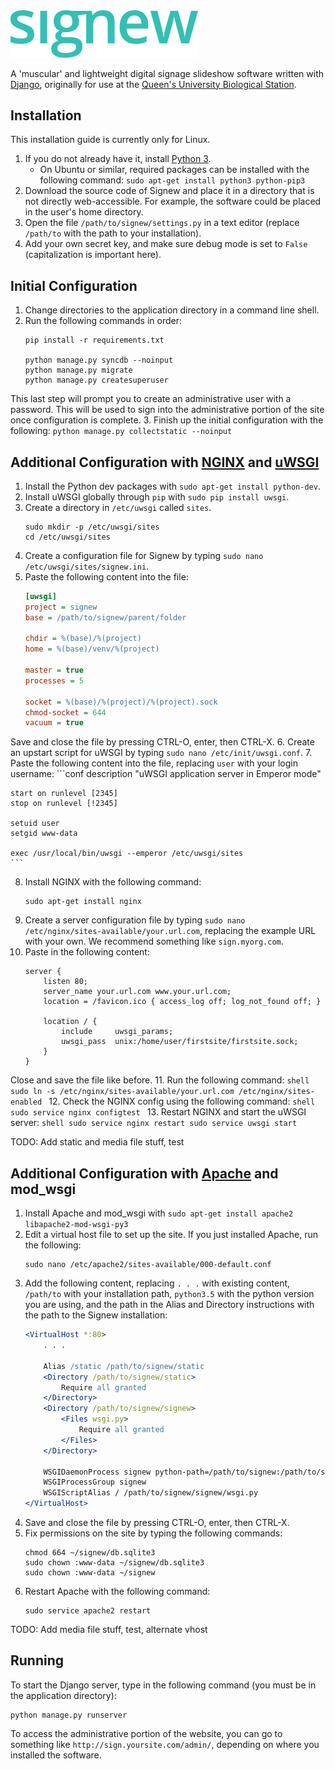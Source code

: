 <img src="/signew/display/static/signew-logo.png?raw=true" alt="signew" width="300">

A 'muscular' and lightweight digital signage slideshow software written with
[Django](https://www.djangoproject.com/), originally for use at the
[Queen's University Biological Station](https://qubs.ca).

## Installation

This installation guide is currently only for Linux.

1. If you do not already have it, install [Python 3](https://www.python.org/downloads/).
    * On Ubuntu or similar, required packages can be installed with the following command:
    `sudo apt-get install python3 python-pip3`
2. Download the source code of Signew and place it in a directory that is not directly web-accessible. For example,
the software could be placed in the user's home directory.
3. Open the file `/path/to/signew/settings.py` in a text editor (replace `/path/to` with the path to your installation).
4. Add your own secret key, and make sure debug mode is set to `False` (capitalization is important here).

## Initial Configuration

1. Change directories to the application directory in a command line shell.
2. Run the following commands in order:
    ```shell
    pip install -r requirements.txt

    python manage.py syncdb --noinput
    python manage.py migrate
    python manage.py createsuperuser
    ```
This last step will prompt you to create an administrative user with a password. This will be used to sign into the
administrative portion of the site once configuration is complete.
3. Finish up the initial configuration with the following:
    ```
    python manage.py collectstatic --noinput
    ```

## Additional Configuration with [NGINX](https://www.nginx.com/) and [uWSGI](http://uwsgi-docs.readthedocs.io/)

1. Install the Python dev packages with `sudo apt-get install python-dev`.
2. Install uWSGI globally through `pip` with `sudo pip install uwsgi`.
3. Create a directory in `/etc/uwsgi` called `sites`.
    ```shell
    sudo mkdir -p /etc/uwsgi/sites
    cd /etc/uwsgi/sites
    ```
4. Create a configuration file for Signew by typing `sudo nano /etc/uwsgi/sites/signew.ini`.
5. Paste the following content into the file:
    ```ini
    [uwsgi]
    project = signew
    base = /path/to/signew/parent/folder

    chdir = %(base)/%(project)
    home = %(base)/venv/%(project)

    master = true
    processes = 5

    socket = %(base)/%(project)/%(project).sock
    chmod-socket = 644
    vacuum = true
    ```
Save and close the file by pressing CTRL-O, enter, then CTRL-X.
6. Create an upstart script for uWSGI by typing `sudo nano /etc/init/uwsgi.conf`.
7. Paste the following content into the file, replacing `user` with your login username:
    ```conf
    description "uWSGI application server in Emperor mode"

    start on runlevel [2345]
    stop on runlevel [!2345]

    setuid user
    setgid www-data

    exec /usr/local/bin/uwsgi --emperor /etc/uwsgi/sites
    ```
8. Install NGINX with the following command:
    ```shell
    sudo apt-get install nginx
    ```
9. Create a server configuration file by typing `sudo nano /etc/nginx/sites-available/your.url.com`, replacing
the example URL with your own. We recommend something like `sign.myorg.com`.
10. Paste in the following content:
    ```nginx
    server {
        listen 80;
        server_name your.url.com www.your.url.com;
        location = /favicon.ico { access_log off; log_not_found off; }

        location / {
            include     uwsgi_params;
            uwsgi_pass  unix:/home/user/firstsite/firstsite.sock;
        }
    }
    ```
Close and save the file like before.
11. Run the following command:
    ```shell
    sudo ln -s /etc/nginx/sites-available/your.url.com /etc/nginx/sites-enabled
    ```
12. Check the NGINX config using the following command:
    ```shell
    sudo service nginx configtest
    ```
13. Restart NGINX and start the uWSGI server:
    ```shell
    sudo service nginx restart
    sudo service uwsgi start
    ```

TODO: Add static and media file stuff, test

## Additional Configuration with [Apache](https://httpd.apache.org/) and mod_wsgi

1. Install Apache and mod_wsgi with `sudo apt-get install apache2 libapache2-mod-wsgi-py3`
2. Edit a virtual host file to set up the site. If you just installed Apache, run the following:
    ```shell
    sudo nano /etc/apache2/sites-available/000-default.conf
    ```
3. Add the following content, replacing `. . .` with existing content, `/path/to` with your installation path,
`python3.5` with the python version you are using, and the path in the Alias and Directory instructions with the path
to the Signew installation:
    ```apache
    <VirtualHost *:80>
        . . .

        Alias /static /path/to/signew/static
        <Directory /path/to/signew/static>
            Require all granted
        </Directory>
        <Directory /path/to/signew/signew>
            <Files wsgi.py>
                Require all granted
            </Files>
        </Directory>

        WSGIDaemonProcess signew python-path=/path/to/signew:/path/to/signew/signewenv/lib/python3.5/site-packages
        WSGIProcessGroup signew
        WSGIScriptAlias / /path/to/signew/signew/wsgi.py
    </VirtualHost>
    ```
4. Save and close the file by pressing CTRL-O, enter, then CTRL-X.
5. Fix permissions on the site by typing the following commands:
    ```shell
    chmod 664 ~/signew/db.sqlite3
    sudo chown :www-data ~/signew/db.sqlite3
    sudo chown :www-data ~/signew
    ```
6. Restart Apache with the following command:
    ```shell
    sudo service apache2 restart
    ```

TODO: Add media file stuff, test, alternate vhost

## Running

To start the Django server, type in the following command (you must be in the application directory):

```shell
python manage.py runserver
```
To access the administrative portion of the website, you can go to something like `http://sign.yoursite.com/admin/`,
depending on where you installed the software.

